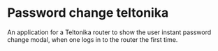# Password change teltonika
An application for a Teltonika router to show the user
instant password change modal, when one logs in to the
router the first time.
